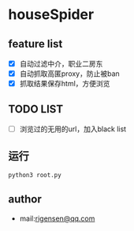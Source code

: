 # houseSpider
## feature list
- [x] 自动过滤中介，职业二房东
- [x] 自动抓取高匿proxy，防止被ban
- [x] 抓取结果保存html，方便浏览

## TODO LIST
- [ ] 浏览过的无用的url，加入black list

## 运行
```
python3 root.py
```

## author
- mail:rigensen@qq.com


